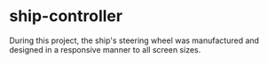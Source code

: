 # ship-controller
During this project, the ship's steering wheel was manufactured and designed in a responsive manner to all screen sizes.
